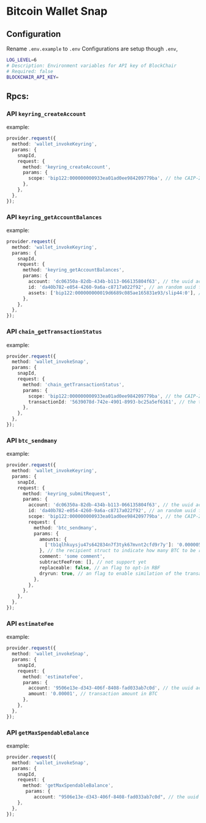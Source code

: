 # Bitcoin Wallet Snap

## Configuration

Rename `.env.example` to `.env`
Configurations are setup though `.env`,

```bash
LOG_LEVEL=6
# Description: Environment variables for API key of BlockChair
# Required: false
BLOCKCHAIR_API_KEY=
```

## Rpcs:

### API `keyring_createAccount`

example:

```typescript
provider.request({
  method: 'wallet_invokeKeyring',
  params: {
    snapId,
    request: {
      method: 'keyring_createAccount',
      params: {
        scope: 'bip122:000000000933ea01ad0ee984209779ba', // the CAIP-2 chain ID of bitcoin
      },
    },
  },
});
```

### API `keyring_getAccountBalances`

example:

```typescript
provider.request({
  method: 'wallet_invokeKeyring',
  params: {
    snapId,
    request: {
      method: 'keyring_getAccountBalances',
      params: {
        account: 'dc06350a-82db-434b-b113-066135804f63', // the uuid account id of the current account
        id: 'da40b782-e054-4260-9a6a-c8717a022f92', // an random uuid for this request
        assets: ['bip122:000000000019d6689c085ae165831e93/slip44:0'], // Caip-2 BTC Asset
      },
    },
  },
});
```

### API `chain_getTransactionStatus`

example:

```typescript
provider.request({
  method: 'wallet_invokeSnap',
  params: {
    snapId,
    request: {
      method: 'chain_getTransactionStatus',
      params: {
        scope: 'bip122:000000000933ea01ad0ee984209779ba', // the CAIP-2 chain ID of bitcoin
        transactionId: '5639078d-742e-4901-8993-bc25a5ef6161', // the txn id of an bitcoin transaction
      },
    },
  },
});
```

### API `btc_sendmany`

example:

```typescript
provider.request({
  method: 'wallet_invokeKeyring',
  params: {
    snapId,
    request: {
      method: 'keyring_submitRequest',
      params: {
        account: 'dc06350a-82db-434b-b113-066135804f63', // the uuid account id of the current account
        id: 'da40b782-e054-4260-9a6a-c8717a022f92', // an random uuid for this request
        scope: 'bip122:000000000933ea01ad0ee984209779ba', // the CAIP-2 chain ID of bitcoin
        request: {
          method: 'btc_sendmany',
          params: {
            amounts: {
              ['tb1qlhkuysju47s642834n7f3tyk67mvnt2cfd9r7y']: '0.00000500',
            }, // the recipient struct to indicate how many BTC to be received for each recipient
            comment: 'some comment',
            subtractFeeFrom: [], // not support yet
            replaceable: false, // an flag to opt-in RBF
            dryrun: true, // an flag to enable similation of the transaction, without broadcast to network
          },
        },
      },
    },
  },
});
```

### API `estimateFee`

example:

```typescript
provider.request({
  method: 'wallet_invokeSnap',
  params: {
    snapId,
    request: {
      method: 'estimateFee',
      params: {
        account: '9506e13e-d343-406f-8408-fad033ab7c0d', // the uuid account id of the current account
        amount: '0.00001', // transaction amount in BTC
      },
    },
  },
});
```

### API `getMaxSpendableBalance`

example:

```typescript
provider.request({
  method: 'wallet_invokeSnap',
  params: {
    snapId,
    request: {
      method: 'getMaxSpendableBalance',
       params: {
          account: "9506e13e-d343-406f-8408-fad033ab7c0d", // the uuid account id of the current account
    },
  },
});
```
